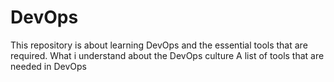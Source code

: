# DevOps
This repository is about learning DevOps and the essential tools that are required.
What i understand about the DevOps culture
A list of tools that are needed in DevOps
